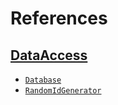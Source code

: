 # References

## [DataAccess](DataAccess)

- [`Database`](DataAccess.md#database)
- [`RandomIdGenerator`](DataAccess.md#randomidgenerator)